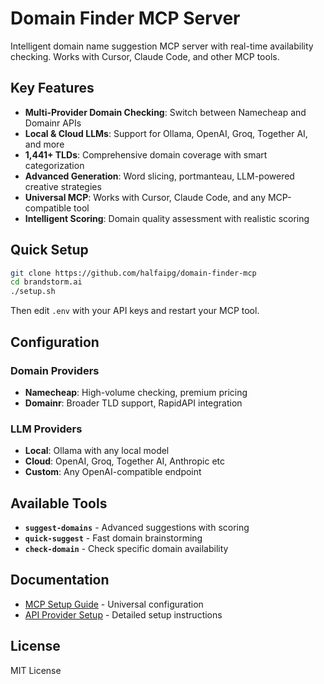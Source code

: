 # Domain Finder MCP Server

Intelligent domain name suggestion MCP server with real-time availability checking. Works with Cursor, Claude Code, and other MCP tools.

## Key Features

- **Multi-Provider Domain Checking**: Switch between Namecheap and Domainr APIs
- **Local & Cloud LLMs**: Support for Ollama, OpenAI, Groq, Together AI, and more
- **1,441+ TLDs**: Comprehensive domain coverage with smart categorization
- **Advanced Generation**: Word slicing, portmanteau, LLM-powered creative strategies
- **Universal MCP**: Works with Cursor, Claude Code, and any MCP-compatible tool
- **Intelligent Scoring**: Domain quality assessment with realistic scoring

## Quick Setup

```bash
git clone https://github.com/halfaipg/domain-finder-mcp
cd brandstorm.ai
./setup.sh
```

Then edit `.env` with your API keys and restart your MCP tool.

## Configuration

### Domain Providers
- **Namecheap**: High-volume checking, premium pricing
- **Domainr**: Broader TLD support, RapidAPI integration

### LLM Providers
- **Local**: Ollama with any local model
- **Cloud**: OpenAI, Groq, Together AI, Anthropic etc
- **Custom**: Any OpenAI-compatible endpoint

## Available Tools

- **`suggest-domains`** - Advanced suggestions with scoring
- **`quick-suggest`** - Fast domain brainstorming  
- **`check-domain`** - Check specific domain availability

## Documentation

- [MCP Setup Guide](MCP_SETUP.md) - Universal configuration
- [API Provider Setup](README.md#api-provider-setup) - Detailed setup instructions

## License

MIT License
